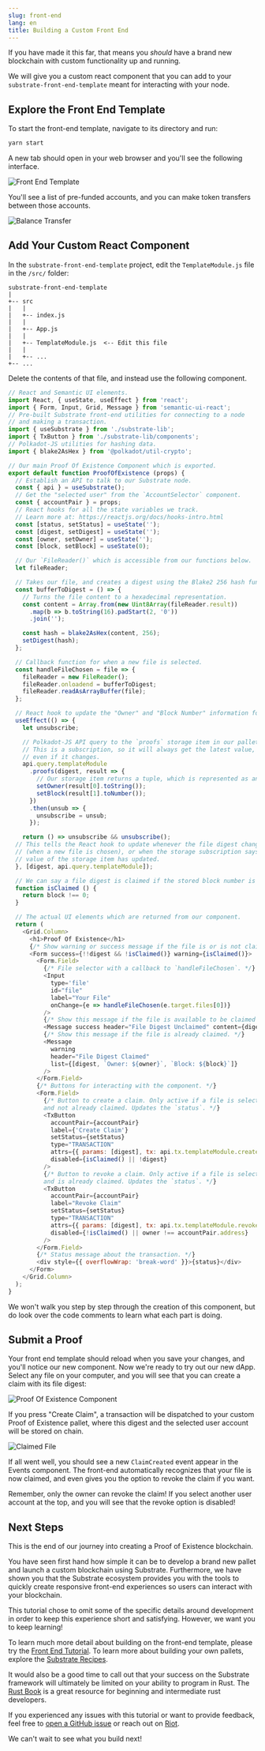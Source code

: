 ```yaml
---
slug: front-end
lang: en
title: Building a Custom Front End
---
```


If you have made it this far, that means you _should_ have a brand new blockchain with custom
functionality up and running.

We will give you a custom react component that you can add to your `substrate-front-end-template`
meant for interacting with your node.

## Explore the Front End Template

To start the front-end template, navigate to its directory and run:

```bash
yarn start
```

A new tab should open in your web browser and you'll see the following interface.

![Front End Template](../assets/front-end-template.png)

You'll see a list of pre-funded accounts, and you can make token transfers between those accounts.

![Balance Transfer](../assets/front-end-template-balance-transfer.png)

## Add Your Custom React Component

In the `substrate-front-end-template` project, edit the `TemplateModule.js` file in the `/src/`
folder:

```
substrate-front-end-template
|
+-- src
|   |
|   +-- index.js
|   |
|   +-- App.js
|   |
|   +-- TemplateModule.js  <-- Edit this file
|   |
|   +-- ...
+-- ...
```

Delete the contents of that file, and instead use the following component.



```js
// React and Semantic UI elements.
import React, { useState, useEffect } from 'react';
import { Form, Input, Grid, Message } from 'semantic-ui-react';
// Pre-built Substrate front-end utilities for connecting to a node
// and making a transaction.
import { useSubstrate } from './substrate-lib';
import { TxButton } from './substrate-lib/components';
// Polkadot-JS utilities for hashing data.
import { blake2AsHex } from '@polkadot/util-crypto';

// Our main Proof Of Existence Component which is exported.
export default function ProofOfExistence (props) {
  // Establish an API to talk to our Substrate node.
  const { api } = useSubstrate();
  // Get the "selected user" from the `AccountSelector` component.
  const { accountPair } = props;
  // React hooks for all the state variables we track.
  // Learn more at: https://reactjs.org/docs/hooks-intro.html
  const [status, setStatus] = useState('');
  const [digest, setDigest] = useState('');
  const [owner, setOwner] = useState('');
  const [block, setBlock] = useState(0);

  // Our `FileReader()` which is accessible from our functions below.
  let fileReader;

  // Takes our file, and creates a digest using the Blake2 256 hash function.
  const bufferToDigest = () => {
    // Turns the file content to a hexadecimal representation.
    const content = Array.from(new Uint8Array(fileReader.result))
      .map(b => b.toString(16).padStart(2, '0'))
      .join('');

    const hash = blake2AsHex(content, 256);
    setDigest(hash);
  };

  // Callback function for when a new file is selected.
  const handleFileChosen = file => {
    fileReader = new FileReader();
    fileReader.onloadend = bufferToDigest;
    fileReader.readAsArrayBuffer(file);
  };

  // React hook to update the "Owner" and "Block Number" information for a file.
  useEffect(() => {
    let unsubscribe;

    // Polkadot-JS API query to the `proofs` storage item in our pallet.
    // This is a subscription, so it will always get the latest value,
    // even if it changes.
    api.query.templateModule
      .proofs(digest, result => {
        // Our storage item returns a tuple, which is represented as an array.
        setOwner(result[0].toString());
        setBlock(result[1].toNumber());
      })
      .then(unsub => {
        unsubscribe = unsub;
      });

    return () => unsubscribe && unsubscribe();
  // This tells the React hook to update whenever the file digest changes
  // (when a new file is chosen), or when the storage subscription says the
  // value of the storage item has updated.
  }, [digest, api.query.templateModule]);

  // We can say a file digest is claimed if the stored block number is not 0.
  function isClaimed () {
    return block !== 0;
  }

  // The actual UI elements which are returned from our component.
  return (
    <Grid.Column>
      <h1>Proof Of Existence</h1>
      {/* Show warning or success message if the file is or is not claimed. */}
      <Form success={!!digest && !isClaimed()} warning={isClaimed()}>
        <Form.Field>
          {/* File selector with a callback to `handleFileChosen`. */}
          <Input
            type='file'
            id="file"
            label="Your File"
            onChange={e => handleFileChosen(e.target.files[0])}
          />
          {/* Show this message if the file is available to be claimed */}
          <Message success header="File Digest Unclaimed" content={digest} />
          {/* Show this message if the file is already claimed. */}
          <Message
            warning
            header="File Digest Claimed"
            list={[digest, `Owner: ${owner}`, `Block: ${block}`]}
          />
        </Form.Field>
        {/* Buttons for interacting with the component. */}
        <Form.Field>
          {/* Button to create a claim. Only active if a file is selected,
          and not already claimed. Updates the `status`. */}
          <TxButton
            accountPair={accountPair}
            label={'Create Claim'}
            setStatus={setStatus}
            type="TRANSACTION"
            attrs={{ params: [digest], tx: api.tx.templateModule.createClaim }}
            disabled={isClaimed() || !digest}
          />
          {/* Button to revoke a claim. Only active if a file is selected,
          and is already claimed. Updates the `status`. */}
          <TxButton
            accountPair={accountPair}
            label="Revoke Claim"
            setStatus={setStatus}
            type="TRANSACTION"
            attrs={{ params: [digest], tx: api.tx.templateModule.revokeClaim }}
            disabled={!isClaimed() || owner !== accountPair.address}
          />
        </Form.Field>
        {/* Status message about the transaction. */}
        <div style={{ overflowWrap: 'break-word' }}>{status}</div>
      </Form>
    </Grid.Column>
  );
}
```


We won't walk you step by step through the creation of this component, but do look over the code
comments to learn what each part is doing.

## Submit a Proof

Your front end template should reload when you save your changes, and you'll notice our new
component. Now we're ready to try out our new dApp. Select any file on your computer, and you will
see that you can create a claim with its file digest:

![Proof Of Existence Component](../assets/poe-component.png)

If you press "Create Claim", a transaction will be dispatched to your custom Proof of Existence
pallet, where this digest and the selected user account will be stored on chain.

![Claimed File](../assets/poe-claimed.png)

If all went well, you should see a new `ClaimCreated` event appear in the Events component. The
front-end automatically recognizes that your file is now claimed, and even gives you the option
to revoke the claim if you want.

Remember, only the owner can revoke the claim! If you select another user account at the top, and
you will see that the revoke option is disabled!

## Next Steps

This is the end of our journey into creating a Proof of Existence blockchain.

You have seen first hand how simple it can be to develop a brand new pallet and launch a
custom blockchain using Substrate. Furthermore, we have shown you that the Substrate ecosystem
provides you with the tools to quickly create responsive front-end experiences so users can interact
with your blockchain.

This tutorial chose to omit some of the specific details around development in order to keep this
experience short and satisfying. However, we want you to keep learning!

To learn much more detail about building on the front-end template, please try the [Front End Tutorial](tutorials/substrate-front-end/index.md). To learn more about building your own pallets, explore the [Substrate Recipes](https://substrate.dev/recipes).

It would also be a good time to call out that your success on the Substrate framework will
ultimately be limited on your ability to program in Rust. The [Rust
Book](https://doc.rust-lang.org/book/) is a great resource for beginning and intermediate rust developers.

If you experienced any issues with this tutorial or want to provide feedback, feel free to [open a
GitHub
issue](https://github.com/substrate-developer-hub/substrate-developer-hub.github.io/issues/new) or reach out on [Riot](https://riot.im/app/#/room/!HzySYSaIhtyWrwiwEV:matrix.org).

We can't wait to see what you build next!

